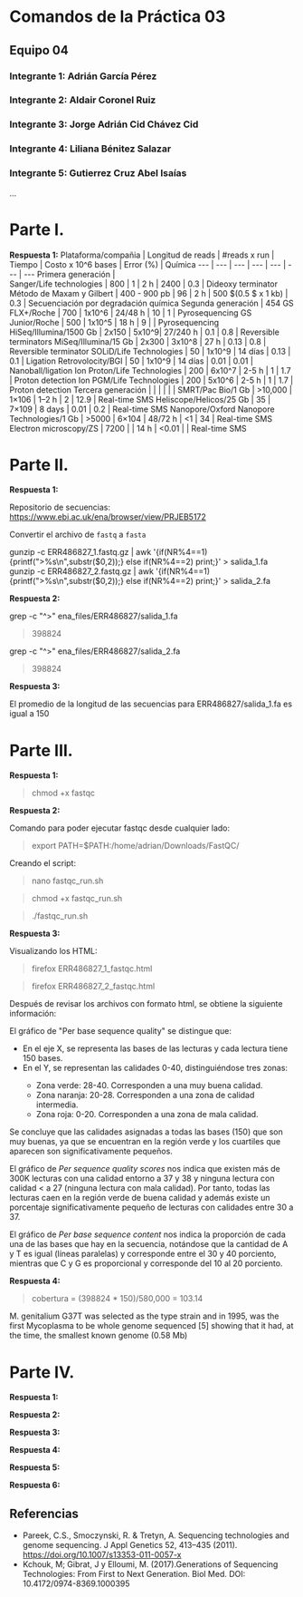 # Comandos de la Práctica 03
## Equipo 04
### Integrante 1: Adrián García Pérez
### Integrante 2: Aldair Coronel Ruiz
### Integrante 3: Jorge Adrián Cid Chávez Cid
### Integrante 4: Liliana Bénitez Salazar
### Integrante 5: Gutierrez Cruz Abel Isaías
...

# Parte I.

**Respuesta 1:**
Plataforma/compañia | Longitud de reads | #reads x run | Tiempo | Costo x 10^6 bases | Error (%) | Química
--- | --- | --- | --- | --- | --- | ---
Primera generación |     
Sanger/Life technologies | 800 | 1 | 2 h | 2400 | 0.3 | Dideoxy terminator
Método de Maxam y Gilbert | 400 - 900 pb | 96 | 2 h | 500 $(0.5 $ x 1 kb) | 0.3 | Secuenciación por degradación química
Segunda generación |
454 GS FLX+/Roche | 700 | 1x10^6 | 24/48 h | 10 | 1 | Pyrosequencing
GS Junior/Roche | 500 | 1x10^5 | 18 h | 9 |  | Pyrosequencing
HiSeq/Illumina/1500 Gb | 2x150 | 5x10^9| 27/240 h | 0.1 | 0.8 | Reversible terminators
MiSeq/Illumina/15 Gb | 2x300 | 3x10^8 | 27 h | 0.13 | 0.8 | Reversible terminator
SOLiD/Life Technologies | 50 | 1x10^9 | 14 días | 0.13 | 0.1 | Ligation
Retrovolocity/BGI | 50 | 1x10^9 | 14 días | 0.01 | 0.01 | Nanoball/ligation
Ion Proton/Life Technologies | 200 | 6x10^7 | 2-5 h | 1 | 1.7 | Proton detection
Ion PGM/Life Technologies | 200 | 5x10^6 | 2-5 h | 1 | 1.7 | Proton detection
Tercera generación |  |  |  |  |  |
SMRT/Pac Bio/1 Gb | >10,000 | 1×106 | 1–2 h | 2 | 12.9 | Real-time SMS
Heliscope/Helicos/25 Gb | 35 | 7×109 | 8 days | 0.01 | 0.2 | Real-time SMS
Nanopore/Oxford Nanopore Technologies/1 Gb | >5000 | 6×104 | 48/72 h | <1 | 34 | Real-time SMS
Electron microscopy/ZS | 7200 | | 14 h | <0.01 | | Real-time SMS
# Parte II.

**Respuesta 1:**

Repositorio de secuencias: https://www.ebi.ac.uk/ena/browser/view/PRJEB5172

Convertir el archivo de `fastq` a `fasta`

gunzip -c ERR486827_1.fastq.gz | awk '{if(NR%4==1) {printf(">%s\n",substr($0,2));} else if(NR%4==2) print;}' > salida_1.fa
gunzip -c ERR486827_2.fastq.gz | awk '{if(NR%4==1) {printf(">%s\n",substr($0,2));} else if(NR%4==2) print;}' > salida_2.fa

**Respuesta 2:**

grep -c "^>" ena_files/ERR486827/salida_1.fa
>398824

grep -c "^>" ena_files/ERR486827/salida_2.fa
>398824

**Respuesta 3:**

El promedio de la longitud de las secuencias para ERR486827/salida_1.fa es igual a 150

# Parte III.

**Respuesta 1:**

>chmod +x fastqc

**Respuesta 2:**

Comando para poder ejecutar fastqc desde cualquier lado:
> export PATH=$PATH:/home/adrian/Downloads/FastQC/

Creando el script:
>nano fastqc_run.sh

>chmod +x fastqc_run.sh

>./fastqc_run.sh

**Respuesta 3:**

Visualizando los HTML:
>firefox ERR486827_1_fastqc.html

>firefox ERR486827_2_fastqc.html

Después de revisar los archivos con formato html, se obtiene la siguiente información:

El gráfico de "Per base sequence quality" se distingue que:

<ul>
<li> En el eje X, se representa las bases de las lecturas y cada lectura tiene 150 bases. </li>
<li> En el Y, se representan las calidades 0-40, distinguiéndose tres zonas: </li>
<ul>
  <li> Zona verde: 28-40. Corresponden a una muy buena calidad. </li>
  <li> Zona naranja: 20-28. Corresponden a una zona de calidad intermedia. </li>
  <li> Zona roja: 0-20. Corresponden a una zona de mala calidad. </li>
</ul>
</ul>
Se concluye que las calidades asignadas a todas las bases (150) que son muy buenas,
ya que se encuentran en la región verde y los cuartiles que aparecen son
significativamente pequeños.

El gráfico de *Per sequence quality scores* nos indica que existen más de 300K lecturas
con una calidad entorno a 37 y 38 y ninguna lectura con calidad < a 27 (ninguna lectura
con mala calidad). Por tanto, todas las lecturas caen en la región verde de buena
calidad y además existe un porcentaje significativamente pequeño de lecturas con
calidades entre 30 a 37.

El gráfico de *Per base sequence content* nos indica la proporción de cada una de
las bases que hay en la secuencia, notándose que la cantidad de A y T es igual
(líneas paralelas) y corresponde entre el 30 y 40 porciento, mientras que C y G
es proporcional y corresponde del 10 al 20 porciento.

**Respuesta 4:**

> cobertura = (398824 * 150)/580,000 = 103.14

M. genitalium G37T was selected as the type strain and in 1995, was the first
Mycoplasma to be whole genome sequenced [5] showing that it had, at the time,
the smallest known genome (0.58 Mb)

# Parte IV.

**Respuesta 1:**

**Respuesta 2:**

**Respuesta 3:**

**Respuesta 4:**

**Respuesta 5:**

**Respuesta 6:**

## Referencias
- Pareek, C.S., Smoczynski, R. & Tretyn, A. Sequencing technologies and genome sequencing. J Appl Genetics 52, 413–435 (2011). https://doi.org/10.1007/s13353-011-0057-x
- Kchouk, M; Gibrat, J y  Elloumi, M. (2017).Generations of Sequencing Technologies: From First to Next Generation. Biol Med. DOI: 10.4172/0974-8369.1000395
